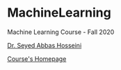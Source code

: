# MachineLearning
Machine Learning Course - Fall 2020


[Dr. Seyed Abbas Hosseini](https://scholar.google.com/citations?user=Ag_W89UAAAAJ&hl=en "Lecturer")

[Course's Homepage](https://mlclass.ir/ "Course's Homepage")
